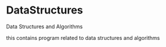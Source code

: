 DataStructures
==============

Data Structures and Algorithms

this contains program related to data structures and algorithms
